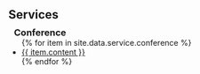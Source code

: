 <h1 id="services"></h1>

<h2 style="margin: 60px 0px 10px;">Services</h2>

<h3 style="margin:0 10px 0;">Conference</h3>
<ul style="margin:0 0 5px;">
{% for item in site.data.service.conference %}
  <li><a href="{{ item.link }}"><autocolor>{{ item.content }}</autocolor></a></li>
{% endfor %}
</ul>
